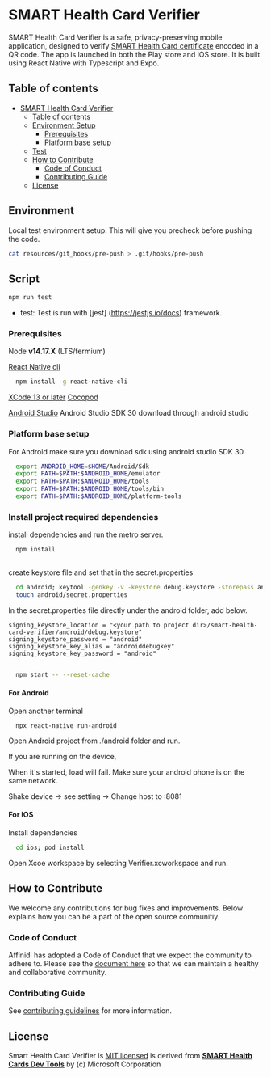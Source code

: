 # SMART Health Card Verifier

SMART Health Card Verifier is a safe, privacy-preserving mobile application, designed to verify
[SMART Health Card certificate](https://smarthealth.cards/) encoded in a QR code. The app is launched in both the Play store and iOS store. It is built using React Native with Typescript and Expo.

## Table of contents

- [SMART Health Card Verifier](#smart-health-card-verifier)
  - [Table of contents](#table-of-contents)
  - [Environment Setup](#environment-setup)
    - [Prerequisites](#prerequisites)
    - [Platform base setup](#platform-base-setup)
  - [Test](#test)
  - [How to Contribute](#how-to-contribute)
    - [Code of Conduct](#code-of-conduct)
    - [Contributing Guide](#contributing-guide)
  - [License](#license)

## Environment 

Local test environment setup. This will give you precheck before pushing the code. 
```bash
cat resources/git_hooks/pre-push > .git/hooks/pre-push
```

## Script

```bash
npm run test

```

- test: Test is run with [jest] (https://jestjs.io/docs) framework. 


### Prerequisites

Node **v14.17.X** (LTS/fermium)

[React Native cli](https://www.npmjs.com/package/react-native-cli)
```bash
  npm install -g react-native-cli
```

[XCode 13 or later](https://apps.apple.com/us/app/xcode/id497799835?mt=12)
[Cocopod](https://guides.cocoapods.org/using/getting-started.html)

[Android Studio](https://developer.android.com/studio/install)
Android Studio SDK 30 download through android studio 


### Platform base setup


For Android
make sure you download sdk using android studio SDK 30 


```bash
  export ANDROID_HOME=$HOME/Android/Sdk
  export PATH=$PATH:$ANDROID_HOME/emulator
  export PATH=$PATH:$ANDROID_HOME/tools
  export PATH=$PATH:$ANDROID_HOME/tools/bin
  export PATH=$PATH:$ANDROID_HOME/platform-tools

```


### Install project required dependencies

install dependencies and run the metro server. 

```bash
  npm install
  
```

create keystore file and set that in the secret.properties 
```bash
  cd android; keytool -genkey -v -keystore debug.keystore -storepass android -alias androiddebugkey -keypass android -keyalg RSA -keysize 2048 
  touch android/secret.properties
```

In the secret.properties file directly under the android folder, 
add below. 

```
signing_keystore_location = "<your path to project dir>/smart-health-card-verifier/android/debug.keystore"
signing_keystore_password = "android"
signing_keystore_key_alias = "androiddebugkey"
signing_keystore_key_password = "android"
```


```bash

  npm start -- --reset-cache
```



#### For Android
Open another terminal
```
  npx react-native run-android
```
  Open Android project from ./android folder
  and run.

If you are running on the device, 

When it's started, load will fail. Make sure your android phone is on the same network. 

Shake device -> see setting -> Change host to <ipaddress that node runs>:8081



#### For IOS 

Install dependencies 

```bash
  cd ios; pod install
```

  Open  Xcoe workspace by selecting Verifier.xcworkspace
  and run. 

  
## How to Contribute

We welcome any contributions for bug fixes and improvements. Below explains how you can be a part of the open source communitiy.

### Code of Conduct

Affinidi has adopted a Code of Conduct that we expect the community to adhere to. Please see the [document here](./CODE_OF_CONDUCT.md) so that we can maintain a healthy and collaborative community.

### Contributing Guide

See [contributing guidelines](./CONTRIBUTING.md) for more information.

## License

Smart Health Card Verifier is [MIT licensed](./LICENSE) is derived from [**SMART Health Cards Dev Tools**](https://github.com/smart-on-fhir/health-cards-dev-tools) by (c) Microsoft Corporation